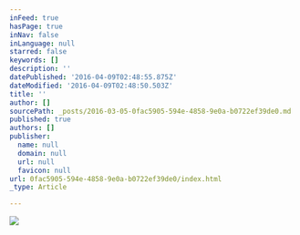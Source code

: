 ```yaml
---
inFeed: true
hasPage: true
inNav: false
inLanguage: null
starred: false
keywords: []
description: ''
datePublished: '2016-04-09T02:48:55.875Z'
dateModified: '2016-04-09T02:48:50.503Z'
title: ''
author: []
sourcePath: _posts/2016-03-05-0fac5905-594e-4858-9e0a-b0722ef39de0.md
published: true
authors: []
publisher:
  name: null
  domain: null
  url: null
  favicon: null
url: 0fac5905-594e-4858-9e0a-b0722ef39de0/index.html
_type: Article

---
```

![](https://s3-us-west-2.amazonaws.com/the-grid-img/p/9f6dd4c65c04603cbcdef0706179d7007a5ae167.jpg)